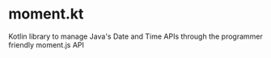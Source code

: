 # moment.kt
Kotlin library to manage Java's Date and Time APIs through the programmer friendly moment.js API
